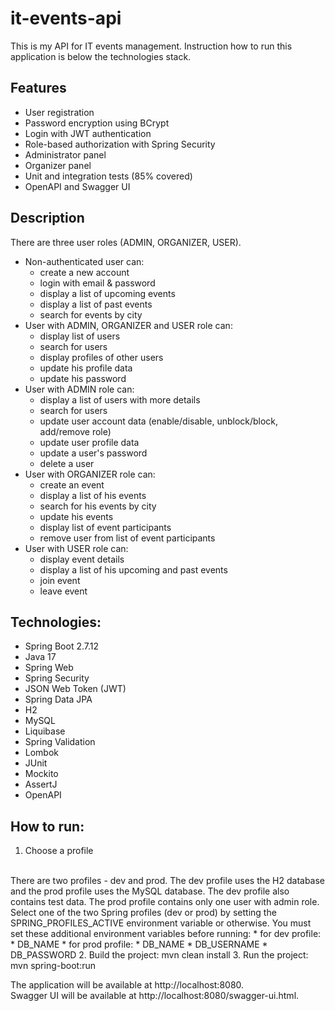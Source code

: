 # it-events-api
This is my API for IT events management. Instruction how to run this application is below the technologies stack.
## Features
* User registration
* Password encryption using BCrypt
* Login with JWT authentication
* Role-based authorization with Spring Security
* Administrator panel
* Organizer panel
* Unit and integration tests (85% covered)
* OpenAPI and Swagger UI
## Description
There are three user roles (ADMIN, ORGANIZER, USER).
* Non-authenticated user can:
  * create a new account
  * login with email & password
  * display a list of upcoming events
  * display a list of past events
  * search for events by city
* User with ADMIN, ORGANIZER and USER role can:
  * display list of users
  * search for users
  * display profiles of other users
  * update his profile data
  * update his password
* User with ADMIN role can:
  * display a list of users with more details
  * search for users
  * update user account data (enable/disable, unblock/block, add/remove role)
  * update user profile data
  * update a user's password
  * delete a user
* User with ORGANIZER role can:
  * create an event
  * display a list of his events
  * search for his events by city
  * update his events
  * display list of event participants
  * remove user from list of event participants
* User with USER role can:
  * display event details
  * display a list of his upcoming and past events
  * join event
  * leave event
## Technologies:
* Spring Boot 2.7.12
* Java 17
* Spring Web
* Spring Security
* JSON Web Token (JWT)
* Spring Data JPA
* H2
* MySQL
* Liquibase
* Spring Validation
* Lombok
* JUnit
* Mockito
* AssertJ
* OpenAPI
## How to run:
1. Choose a profile
<br>
There are two profiles - dev and prod. The dev profile uses the H2 database and the prod profile uses the MySQL database. The dev profile also contains test data. The prod profile contains only one user with admin role. Select one of the two Spring profiles (dev or prod) by setting the SPRING_PROFILES_ACTIVE environment variable or otherwise. You must set these additional environment variables before running:
   * for dev profile:
     * DB_NAME
   * for prod profile:
     * DB_NAME
     * DB_USERNAME
     * DB_PASSWORD
2. Build the project: mvn clean install 
3. Run the project: mvn spring-boot:run

The application will be available at http://localhost:8080.
<br>
Swagger UI will be available at http://localhost:8080/swagger-ui.html.